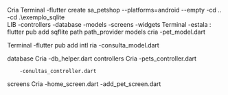 Cria Terminal
        -flutter create sa_petshop --platforms=android --empty
         -cd ..
        -cd .\exemplo_sqlite\
LIB
        -controllers
        -database
        -models
        -screens
        -widgets
Terminal
            -estala :  flutter pub add sqflite path path_provider
models
    cria
        -pet_model.dart

Terminal
         -flutter pub add intl
    ria
        -consulta_model.dart

database 
    Cria
        -db_helper.dart
controllers
    Cria
        -pets_controller.dart 
 
        -conultas_controller.dart

screens
    Cria
        -home_screen.dart
        -add_pet_screen.dart

